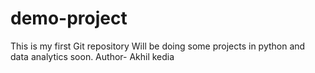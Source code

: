 # demo-project
This is my first Git repository
Will be doing some projects in python and data analytics soon.
Author- Akhil kedia 
